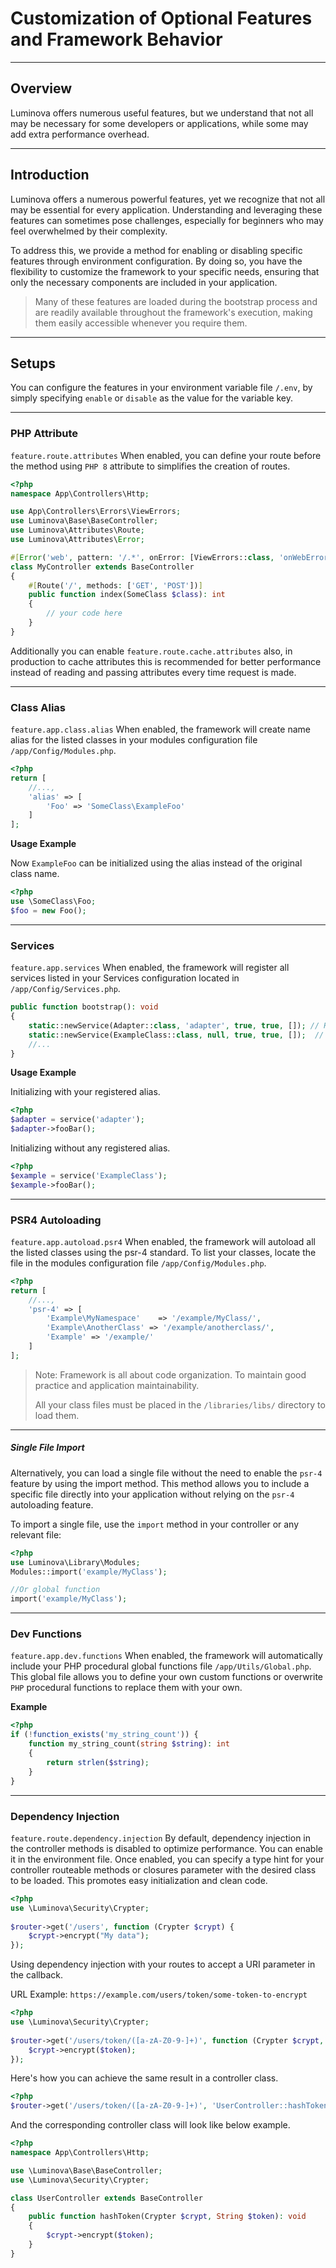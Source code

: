 # Customization of Optional Features and Framework Behavior

***

## Overview

Luminova offers numerous useful features, but we understand that not all may be necessary for some developers or applications, while some may add extra performance overhead.

***

## Introduction

Luminova offers a numerous powerful features, yet we recognize that not all may be essential for every application. Understanding and leveraging these features can sometimes pose challenges, especially for beginners who may feel overwhelmed by their complexity.

To address this, we provide a method for enabling or disabling specific features through environment configuration. By doing so, you have the flexibility to customize the framework to your specific needs, ensuring that only the necessary components are included in your application.

> Many of these features are loaded during the bootstrap process and are readily available throughout the framework's execution, making them easily accessible whenever you require them.

***

## Setups

You can configure the features in your environment variable file `/.env`, by simply specifying `enable` or `disable` as the value for the variable key.

***

### PHP Attribute 

`feature.route.attributes` When enabled, you can define your route before the method using `PHP 8` attribute to simplifies the creation of routes.

```php 
<?php 
namespace App\Controllers\Http;

use App\Controllers\Errors\ViewErrors;
use Luminova\Base\BaseController;
use Luminova\Attributes\Route;
use Luminova\Attributes\Error;

#[Error('web', pattern: '/.*', onError: [ViewErrors::class, 'onWebError'])]
class MyController extends BaseController
{
	#[Route('/', methods: ['GET', 'POST'])]
	public function index(SomeClass $class): int 
	{
		// your code here
	}
}
```

Additionally you can enable `feature.route.cache.attributes` also, in production to cache attributes this is recommended for better performance instead of reading and passing attributes every time request is made.

***

### Class Alias

`feature.app.class.alias` When enabled, the framework will create name alias for the listed classes in your modules configuration file `/app/Config/Modules.php`.

```php 
<?php 
return [
    //...,
    'alias' => [
        'Foo' => 'SomeClass\ExampleFoo'
    ]
];
```

**Usage Example**

Now `ExampleFoo` can be initialized using the alias instead of the original class name.

```php
<?php 
use \SomeClass\Foo;
$foo = new Foo();
```

***

### Services

`feature.app.services` When enabled, the framework will register all services listed in your Services configuration located in `/app/Config/Services.php`.

```php 
public function bootstrap(): void
{
    static::newService(Adapter::class, 'adapter', true, true, []); // Has alias "adapter"
    static::newService(ExampleClass::class, null, true, true, []);  // No alias, it will use class base name instead.
    //...
}
```

**Usage Example**

Initializing with your registered alias.

```php
<?php 
$adapter = service('adapter');
$adapter->fooBar();
```
Initializing without any registered alias.

```php
<?php 
$example = service('ExampleClass');
$example->fooBar();
```

***

### PSR4 Autoloading

`feature.app.autoload.psr4` When enabled, the framework will autoload all the listed classes using the psr-4 standard. To list your classes, locate the file in the modules configuration file `/app/Config/Modules.php`.

```php 
<?php 
return [
    //...,
    'psr-4' => [
        'Example\MyNamespace'    => '/example/MyClass/',
        'Example\AnotherClass' => '/example/anotherclass/',
	    'Example' => '/example/'
    ]
];
```

> Note: 
> Framework is all about code organization. To maintain good practice and application maintainability.
> 
>  All your class files must be placed in the `/libraries/libs/` directory to load them.

***

##### Single File Import

Alternatively, you can load a single file without the need to enable the `psr-4` feature by using the import method. This method allows you to include a specific file directly into your application without relying on the `psr-4` autoloading feature.

To import a single file, use the `import` method in your controller or any relevant file:

```php
<?php 
use Luminova\Library\Modules;
Modules::import('example/MyClass');

//Or global function 
import('example/MyClass');
```

***

### Dev Functions

`feature.app.dev.functions` When enabled, the framework will automatically include your PHP procedural global functions file `/app/Utils/Global.php`.
This global file allows you to define your own custom functions or overwrite `PHP` procedural functions to replace them with your own.

**Example**

```php
<?php
if (!function_exists('my_string_count')) {
    function my_string_count(string $string): int 
    {
        return strlen($string);
    }
}
```

***

### Dependency Injection

`feature.route.dependency.injection` By default, dependency injection in the controller methods is disabled to optimize performance. 
You can enable it in the environment file. Once enabled, you can specify a type hint for your controller routeable methods or closures parameter with the desired class to be loaded.
This promotes easy initialization and clean code.

```php 
<?php
use \Luminova\Security\Crypter;
 
$router->get('/users', function (Crypter $crypt) {
    $crypt->encrypt("My data");
});
```

Using dependency injection with your routes to accept a URI parameter in the callback.

URL Example: `https://example.com/users/token/some-token-to-encrypt`

```php 
<?php
use \Luminova\Security\Crypter;
 
$router->get('/users/token/([a-zA-Z0-9-]+)', function (Crypter $crypt, String $token) {
    $crypt->encrypt($token);
});
```

Here's how you can achieve the same result in a controller class.

```php 
<?php
$router->get('/users/token/([a-zA-Z0-9-]+)', 'UserController::hashToken');
```

And the corresponding controller class will look like below example.

```php
<?php
namespace App\Controllers\Http;

use \Luminova\Base\BaseController;
use \Luminova\Security\Crypter;

class UserController extends BaseController 
{
	public function hashToken(Crypter $crypt, String $token): void 
	{
		$crypt->encrypt($token);
	}
}
```
